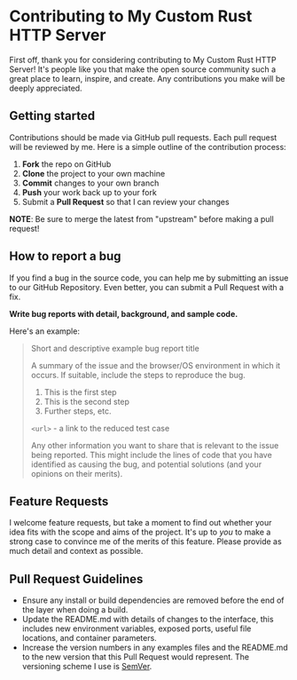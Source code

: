 # Contributing to My Custom Rust HTTP Server

First off, thank you for considering contributing to My Custom Rust HTTP Server! It's people like you that make the open source community such a great place to learn, inspire, and create. Any contributions you make will be deeply appreciated.

## Getting started

Contributions should be made via GitHub pull requests. Each pull request will be reviewed by me. Here is a simple outline of the contribution process:

1. **Fork** the repo on GitHub
2. **Clone** the project to your own machine
3. **Commit** changes to your own branch
4. **Push** your work back up to your fork
5. Submit a **Pull Request** so that I can review your changes

**NOTE**: Be sure to merge the latest from "upstream" before making a pull request!

## How to report a bug

If you find a bug in the source code, you can help me by submitting an issue to our GitHub Repository. Even better, you can submit a Pull Request with a fix.

**Write bug reports with detail, background, and sample code.**

Here's an example:

> Short and descriptive example bug report title
>
> A summary of the issue and the browser/OS environment in which it occurs. If suitable, include the steps to reproduce the bug.
>
> 1. This is the first step
> 2. This is the second step
> 3. Further steps, etc.
>
> `<url>` - a link to the reduced test case
>
> Any other information you want to share that is relevant to the issue being reported. This might include the lines of code that you have identified as causing the bug, and potential solutions (and your opinions on their merits).

## Feature Requests

I welcome feature requests, but take a moment to find out whether your idea fits with the scope and aims of the project. It's up to *you* to make a strong case to convince me of the merits of this feature. Please provide as much detail and context as possible.

## Pull Request Guidelines

- Ensure any install or build dependencies are removed before the end of the layer when doing a build.
- Update the README.md with details of changes to the interface, this includes new environment variables, exposed ports, useful file locations, and container parameters.
- Increase the version numbers in any examples files and the README.md to the new version that this Pull Request would represent. The versioning scheme I use is [SemVer](http://semver.org/).
